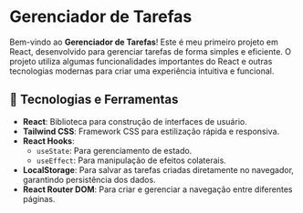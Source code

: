 # Gerenciador de Tarefas

Bem-vindo ao **Gerenciador de Tarefas**! Este é meu primeiro projeto em React, desenvolvido para gerenciar tarefas de forma simples e eficiente. O projeto utiliza algumas funcionalidades importantes do React e outras tecnologias modernas para criar uma experiência intuitiva e funcional.

## 🚀 Tecnologias e Ferramentas

- **React**: Biblioteca para construção de interfaces de usuário.
- **Tailwind CSS**: Framework CSS para estilização rápida e responsiva.
- **React Hooks**:
  - `useState`: Para gerenciamento de estado.
  - `useEffect`: Para manipulação de efeitos colaterais.
- **LocalStorage**: Para salvar as tarefas criadas diretamente no navegador, garantindo persistência dos dados.
- **React Router DOM**: Para criar e gerenciar a navegação entre diferentes páginas.
